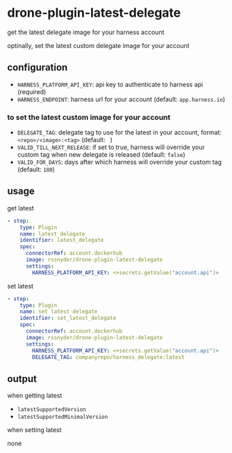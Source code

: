 # drone-plugin-latest-delegate

get the latest delegate image for your harness account

optinally, set the latest custom delegate image for your account

## configuration

- `HARNESS_PLATFORM_API_KEY`: api key to authenticate to harness api (required)
- `HARNESS_ENDPOINT`: harness url for your account (default: `app.harness.io`)

### to set the latest custom image for your account

- `DELEGATE_TAG`: delegate tag to use for the latest in your account, format: `<repo>/<image>:<tag>` (default: ` `)
- `VALID_TILL_NEXT_RELEASE`: if set to true, harness will override your custom tag when new delegate is released (default: `false`)
- `VALID_FOR_DAYS`: days after which harness will override your custom tag (default: `180`)

## usage

get latest

```yaml
- step:
    type: Plugin
    name: latest delegate
    identifier: latest_delegate
    spec:
      connectorRef: account.dockerhub
      image: rssnyder/drone-plugin-latest-delegate
      settings:
        HARNESS_PLATFORM_API_KEY: <+secrets.getValue("account.api")>
```

set latest

```yaml
- step:
    type: Plugin
    name: set latest delegate
    identifier: set_latest_delegate
    spec:
      connectorRef: account.dockerhub
      image: rssnyder/drone-plugin-latest-delegate
      settings:
        HARNESS_PLATFORM_API_KEY: <+secrets.getValue("account.api")>
        DELEGATE_TAG: companyrepo/harness_delegate:latest
```

## output

when getting latest

- `latestSupportedVersion`
- `latestSupportedMinimalVersion`

when setting latest

none

